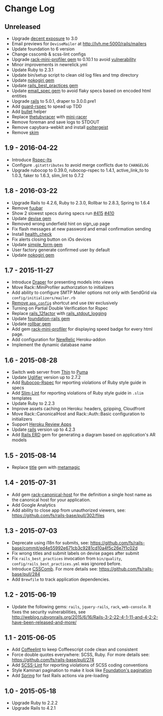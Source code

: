 # Change Log

## Unreleased

- Upgrade [decent exposure](https://github.com/hashrocket/decent_exposure) to 3.0
- Email previews for `DeviseMailer` at http://lvh.me:5000/rails/mailers
- Update foundation to 6 version
- Change csscomb & scss-lint configs
- Upgrade [rack-mini-profiler gem](https://github.com/MiniProfiler/rack-mini-profiler) to 0.10.1 to avoid [vulnerability](https://github.com/MiniProfiler/rack-mini-profiler/commit/4273771d65f1a7411e3ef5843329308d0e2d257c)
- Minor improvements in newrelick.yml
- Update Ruby to 2.3.1
- Update bin/setup script to clean old log files and tmp directory
- Update [nokogiri gem](https://github.com/sparklemotion/nokogiri)
- Update [rails_best_practices gem](https://github.com/railsbp/rails_best_practices)
- Update [email_spec gem](https://github.com/email-spec/email-spec) to avoid flaky specs based on encoded html entities
- Upgrade [rails](https://github.com/rails/rails) to 5.0.1, draper to 3.0.0.pre1
- Add [guard-rspec](https://github.com/guard/guard-rspec) to spead up TDD
- Add [bullet](https://github.com/flyerhzm/bullet) helper
- Replace [thetubyracer](https://github.com/cowboyd/therubyracer) with [mini-racer](https://github.com/discourse/mini_racer)
- Remove foreman and save logs to STDOUT
- Remove capybara-webkit and install [poltergeist](https://github.com/teampoltergeist/poltergeist)
- Remove [skim](https://github.com/appjudo/skim)

## 1.9 - 2016-04-22

- Introduce [Rspec-Its](https://github.com/rspec/rspec-its)
- Configure `.gitattributes` to avoid merge conflicts due to `CHANGELOG`
- Upgrade rubocop to 0.39.0, rubocop-rspec to 1.4.1, active_link_to to 1.0.3, faker to 1.6.3, slim_lint to 0.7.2

## 1.8 - 2016-03-22

- Upgrade Rails to 4.2.6, Ruby to 2.3.0, Rollbar to 2.8.3, Spring to 1.6.4
- Remove [fuubar](https://github.com/thekompanee/fuubar)
- Show 2 slowest specs during specs run [#415](https://github.com/fs/rails-base/pull/415) [#410](https://github.com/fs/rails-base/pull/410/files)
- Update [devise gem](https://github.com/plataformatec/devise)
- Removed wrong underfield hint on sign_up page
- Fix flash messages at new password and email confirmation sending
- Install [health_check](https://github.com/ianheggie/health_check)
- Fix alerts closing button on iOs devices
- Update [simple_form gem](https://github.com/plataformatec/simple_form)
- User factory generate confirmed user by default
- Update [nokogiri gem](https://github.com/sparklemotion/nokogiri)

## 1.7 - 2015-11-27

- Introduce [Draper](https://github.com/drapergem/draper) for presenting models into views
- Move Rack::MiniProfiler authorization to initializers
- Add ability to configure SMTP Mailer options not only with SendGrid via `config/initializers/mailer.rb`
- [Remove `app_config`](https://github.com/fs/rails-base/pull/342) shortcut and use `ENV` exclusively
- Turning on Partial Double Verification for Rspec
- Replace [rails_12factor](https://github.com/heroku/rails_12factor) with [rails_stdout_logging](https://github.com/heroku/rails_stdout_logging)
- Update [foundation-rails gem](https://github.com/zurb/foundation-rails)
- Update [rollbar gem](https://github.com/rollbar/rollbar-gem)
- Add gem [rack-mini-profiler](https://github.com/MiniProfiler/rack-mini-profiler) for displaying speed badge for every html page.
- Add configuration for [NewRelic](https://devcenter.heroku.com/articles/newrelic) Heroku-addon
- Implement the dynamic database name

## 1.6 - 2015-08-28

- Switch web server from [Thin](https://github.com/macournoyer/thin) to [Puma](https://github.com/puma/puma)
- Update [Uglifier](https://github.com/lautis/uglifier) version up to 2.7.2
- Add [Rubocop-Rspec](https://github.com/nevir/rubocop-rspec) for reporting violations of Ruby style guide in specs
- Add [Slim-Lint](https://github.com/sds/slim-lint) for reporting violations of Ruby style guide in `.slim` templates
- Update Ruby to 2.2.3
- Improve assets caching on Heroku: headers, gzipping, Cloudfront
- Move Rack::CanonicalHost and Rack::Auth::Basic configuration to initializers
- Support [Heroku Review Apps](https://devcenter.heroku.com/articles/github-integration#review-apps)
- Update [rails](https://github.com/rails/rails) version up to 4.2.3
- Add [Rails ERD](https://github.com/voormedia/rails-erd) gem for generating a diagram based on application's AR models

## 1.5 - 2015-08-14

- Replace [title](https://github.com/calebthompson/title) gem with [metamagic](https://github.com/lassebunk/metamagic)

## 1.4 - 2015-07-31

- Add gem [rack-canonical-host](https://github.com/tylerhunt/rack-canonical-host) for the definition a single host name as the canonical host for your application.
- Add Google Analytics
- Add ability to close app from unauthorized viewers, see: https://github.com/fs/rails-base/pull/302/files

## 1.3 - 2015-07-03

- Deprecate using i18n for submits, see: https://github.com/fs/rails-base/commit/ed4e55992e671cb3c9281cd10a4f5c26e7f1c02d
- Fix wrong titles and submit labels on devise pages after submit
- Fix `rails_best_practices` invocation from `bin/quality`, `config/rails_best_practices.yml` was ignored before.
- Introduce [CSSComb](https://github.com/csscomb/csscomb.js). For more details see: https://github.com/fs/rails-base/pull/284
- Add `Brewfile` to track application dependencies.

## 1.2 - 2015-06-19

- Update the following gems: `rails`, `jquery-rails`, `rack`, `web-console`. It fixes the security vulnerabilities, see http://weblog.rubyonrails.org/2015/6/16/Rails-3-2-22-4-1-11-and-4-2-2-have-been-released-and-more/

## 1.1 - 2015-06-05

- Add [Coffeelint](https://github.com/zmbush/coffeelint-ruby) to keep Coffeescript code clean and consistent
- Force double quotes everywhere: SCSS, Ruby. For more details see: https://github.com/fs/rails-base/pull/274
- Add [SCSS-Lint](https://github.com/brigade/scss-lint) for reporting violations of SCSS coding conventions
- Style Kaminari pagination to make it look like [Foundation's pagination](http://foundation.zurb.com/docs/v/4.3.2/components/pagination.html)
- Add [Spring](https://github.com/rails/spring) for fast Rails actions via pre-loading

## 1.0 - 2015-05-18

- Upgrade Ruby to 2.2.2
- Upgrade Rails to 4.2.1
